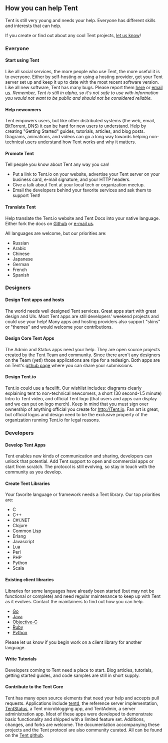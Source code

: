 ## How you can help Tent
<span class="lead">Tent is still very young and needs your help. Everyone has different skills and interests that can help.</span>

If you create or find out about any cool Tent projects, [let us know](mailto:contact@tent.io)!

### Everyone
#### Start using Tent
Like all social services, the more people who use Tent, the more useful it is to everyone. Either by self-hosting or using a hosting provider, get your Tent server set up and keep it up to date with the most recent software version. Like all new software, Tent has many bugs. Please report them [here](https://github.com/tent/tentd/issues) or [email us](mailto:contact@tent.io). *Remember, Tent is still in alpha, so it's not safe to use with information you would not want to be public and should not be considered reliable.*

#### Help newcomers
Tent empowers users, but like other distributed systems (the web, email, BitTorrent, DNS) it can be hard for new users to understand. Help by creating "Getting Started" guides, tutorials, articles, and blog posts. Diagrams, animations, and videos can go a long way towards helping non-technical users understand how Tent works and why it matters.

#### Promote Tent
Tell people you know about Tent any way you can! 

 - Put a link to Tent.io on your website, advertise your Tent server on your business card, e-mail signature, and your HTTP headers. 
 - Give a talk about Tent at your local tech or organization meetup. 
 - Email the developers behind your favorite services and ask them to support Tent!
    
#### Translate Tent
Help translate the Tent.io website and Tent Docs into your native language. Either fork the docs on [Github](https://github.com/tent/tent.io) or [e-mail us](mailto:contact@tent.io).

All languages are welcome, but our priorities are:

 - Russian
 - Arabic
 - Chinese
 - Japanese
 - German
 - French
 - Spanish

  
### Designers
#### Design Tent apps and hosts
The world needs well designed Tent services. Great apps start with great design and UIs. Most Tent apps are still developers' weekend projects and could use your help! Many apps and hosting providers also support "skins" or "themes" and would welcome your contributions.
    
#### Design Core Tent Apps 
The Admin and Status apps need your help. They are open source projects created by the Tent Team and community. Since there aren't any designers on the Team (yet!) those applications are ripe for a redesign. Both apps are on Tent's [github page](http://github.com/tent) where you can share your submissions.
    
#### Design Tent.io
Tent.io could use a facelift. Our wishlist includes: diagrams clearly explaining tent to non-technical newcomers, a short (30 second-1.5 minute) Intro to Tent video, and official Tent logo (that users and apps can display and we can put on logo merch). Keep in mind that you must sign over ownership of anything official you create for http://Tent.io. Fan art is great, but official logos and design need to be the exclusive property of the organization running Tent.io for legal reasons.

### Developers

#### Develop Tent Apps
Tent enables new kinds of communication and sharing, developers can unlock that potential. Add Tent support to open and commercial apps or start from scratch. The protocol is still evolving, so stay in touch with the community as you develop. 
    
#### Create Tent Libraries
Your favorite language or framework needs a Tent library. Our top priorities are:

 - C
 - C++
 - C#/.NET
 - Clojure
 - Common Lisp
 - Erlang
 - Javascript
 - Lua
 - Perl
 - PHP
 - Python
 - Scala
    
#### Existing client libraries 

Libraries for some languages have already been started (but may not be
functional or complete) and need regular maintenance to keep up with
Tent as it evolves. Contact the maintainers to find out how you can
help.

 - [Go](https://github.com/elimisteve/go.tent)
 - [Java](https://github.com/mwanji/tent-client-java)
 - [Objective-C](https://github.com/dustinrue/CocoaTentClient)
 - [Ruby](https://github.com/tent/tent-client-ruby)
 - [Python](https://github.com/longears/python-tent-client)

Please let us know if you begin work on a client library for another language.

#### Write Tutorials
Developers coming to Tent need a place to start. Blog articles, tutorials, getting started guides, and code samples are still in short supply. 
  
#### Contribute to the Tent Core
Tent has many open source elements that need your help and accepts pull requests. Applications include [tentd](https://github.com/tent/tentd), the reference server implementation, [TentStatus](https://github.com/tent/tent-status), a Tent microblogging app, and TentAdmin, a server administration app. Most of these apps were developed to demonstrate basic functionality and shipped with a limited feature set. Additions, changes, and forks are welcome. The documentation accompanying these projects and the Tent protocol are also community curated. All can be found on the [Tent github](http://github.com/tent/). 
